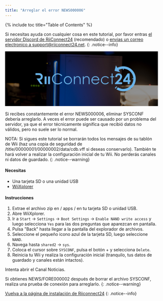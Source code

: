 ```yaml
---
title: "Arreglar el error NEWS000006"
---
```


{% include toc title="Table of Contents" %}

Si necesitas ayuda con cualquier cosa en este tutorial, por favor entras [el servidor Discord de RiiConnect24](https://discord.gg/rc24) (recomendado) o [envias un correo electronico a support@riiconnect24.net](mailto:support@riiconnect24.net).
{: .notice--info}

![RiiConnect24 Logo](/images/WiiRC24Logo.jpg)

Si recibes constantemente el error NEWS000006, eliminar SYSCONF debería arreglarlo. A veces el error puede ser causado por un problema del servidor, ya que el error técnicamente significa que recibió datos no válidos, pero no suele ser lo normal.

NOTA: Si sigues este tutorial se borrarán todos los mensajes de su tablón de Wii (haz una copia de seguridad de /title/00000001/00000002/data/cdb.vff si deseas conservarlo). También te hará volver a realizar la configuración inicial de tu Wii. No perderás canales ni datos de guardado.
{: .notice--warning}

#### Necesitas
* Una tarjeta SD o una unidad USB
* [WiiXplorer](https://sourceforge.net/projects/wiixplorer/files/latest/download)

#### Instrucciones

1. Extrae el archivo zip en / apps / en tu tarjeta SD o unidad USB.
1. Abre WiiXplorer.
1. Ir a `Start` -> `Settings` -> `Boot Settings` -> `Enable NAND write access` y luego selecciona `Yes` para las dos preguntas que aparezcan en pantalla.
1. Pulsa "Back" hasta llegar a la pantalla del explorador de archivos.
1. Seleccione el pequeño icono azul de la tarjeta SD, luego seleccione `NAND`.
1. Navega hasta `shared2` -> `sys`.
1. Coloca el cursor sobre `SYSCONF`, pulsa el botón + y selecciona `Delete`.
1. Reinicia tu Wii y realiza la configuración inicial (tranquilo, tus datos de guardado y canales están intactos).

Intenta abrir el Canal Noticias.

Si obtienes NEWS/FORE000002 después de borrar el archivo SYSCONF, realiza una prueba de conexión para arreglarlo.
{: .notice--warning}

[Vuelva a la página de instalación de Riiconnect24](riiconnect24)
{: .notice--info}
